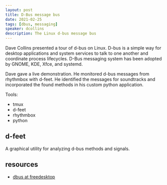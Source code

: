 ```yaml
---
layout: post
title: D-Bus message bus
date: 2021-02-25
tags: [dbus, messaging]
speaker: dcollins
description: The Linux d-bus message bus
---
```

Dave Collins presented a tour of d-bus on Linux. D-bus is a simple way for desktop applications and system services to talk to one another and coordinate process lifecycles. D-Bus messaging system has been adopted by GNOME, KDE, Xfce, and systemd.

Dave gave a live demonstration. He monitored d-bus messages from rhythmbox with d-feet. He identified the messages for soundtracks and incorporated the found methods in his custom python application.

Tools:

* tmux
* d-feet
* rhythmbox
* python

## d-feet

A graphical utility for analyzing d-bus methods and signals.

## resources

* [dbus at freedesktop]("https://dbus.freedesktop.org/doc/")

